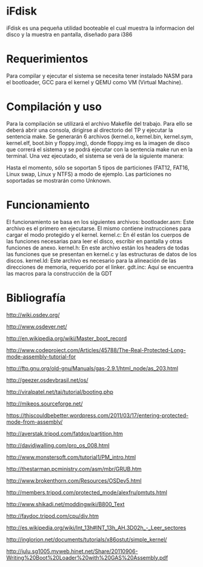 # iFdisk
iFdisk es una pequeña utilidad booteable el cual muestra la informacion del disco y la muestra en pantalla, diseñado para i386

# Requerimientos
Para compilar y ejecutar el sistema se necesita tener instalado NASM para el bootloader, GCC para el kernel y QEMU como VM (Virtual Machine).


# Compilación y uso
Para la compilación se utilizará el archivo Makefile del trabajo. Para ello se deberá abrir una consola, dirigirse al directorio del TP y ejecutar la sentencia make. Se generarán 6 archivos (kernel.o, kernel.bin, kernel.sym, kernel.elf, boot.bin y floppy.img), donde floppy.img es la imagen de disco que correrá el sistema y se podrá ejecutar con la sentencia make run en la terminal. 
Una vez ejecutado, el sistema se verá de la siguiente manera:

Hasta el momento, sólo se soportan 5 tipos de particiones (FAT12, FAT16, Linux swap, Linux y NTFS) a modo de ejemplo. Las particiones no soportadas se mostrarán como Unknown.

# Funcionamiento
El funcionamiento se basa en los siguientes archivos:
bootloader.asm:
	Este archivo es el primero en ejecutarse. El mismo contiene instrucciones para cargar el modo protegido y el kernel. 
kernel.c:
	En él están los cuerpos de las funciones necesarias para leer el disco, escribir en pantalla y otras funciones de anexo.
kernel.h:
	En este archivo están los headers de todas las funciones que se presentan en kernel.c y las estructuras de datos de los discos.
kernel.ld:
	Este archivo es necesario para la alineación de las direcciones de memoria, requerido por el linker.
gdt.inc:
	Aquí se encuentra las macros para la construcción de la GDT

# Bibliografía
http://wiki.osdev.org/

http://www.osdever.net/

http://en.wikipedia.org/wiki/Master_boot_record

http://www.codeproject.com/Articles/45788/The-Real-Protected-Long-mode-assembly-tutorial-for

http://ftp.gnu.org/old-gnu/Manuals/gas-2.9.1/html_node/as_203.html

http://geezer.osdevbrasil.net/os/

http://viralpatel.net/taj/tutorial/booting.php

http://mikeos.sourceforge.net/

https://thiscouldbebetter.wordpress.com/2011/03/17/entering-protected-mode-from-assembly/

http://averstak.tripod.com/fatdox/partition.htm

http://davidjwalling.com/pro_os_008.html

http://www.monstersoft.com/tutorial1/PM_intro.html

http://thestarman.pcministry.com/asm/mbr/GRUB.htm

http://www.brokenthorn.com/Resources/OSDev5.html

http://members.tripod.com/protected_mode/alexfru/pmtuts.html

http://www.shikadi.net/moddingwiki/B800_Text

http://faydoc.tripod.com/cpu/div.htm

http://es.wikipedia.org/wiki/Int_13h#INT_13h_AH.3D02h_-_Leer_sectores

http://inglorion.net/documents/tutorials/x86ostut/simple_kernel/

http://julu.sg1005.myweb.hinet.net/Share/20110906-Writing%20Boot%20Loader%20with%20GAS%20Assembly.pdf


